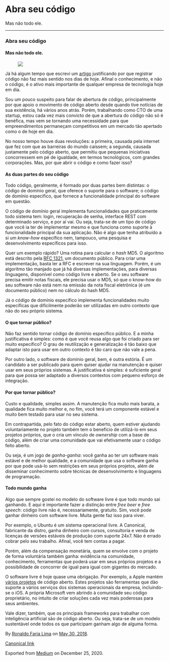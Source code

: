 Abra seu código
===============

Mas não todo ele.

------------------------------------------------------------------------

### Abra seu código

#### Mas não todo ele.

<figure>
<img src="https://cdn-images-1.medium.com/max/800/1*m40iZNbR8KmpYqvTqAUJtQ.jpeg" class="graf-image" />
</figure>Já há algum tempo que escrevi um
<a href="https://ronaldolima.eti.br/por-que-registrar-código-fonte-não-faz-sentido-7c1765d38ae9" class="markup--anchor markup--p-anchor">artigo</a>
justificando por que registrar código não faz mais sentido nos dias de
hoje. Afinal o conhecimento, e não o código, é o ativo mais importante
de qualquer empresa de tecnologia hoje em dia.

Sou um pouco suspeito para falar de abertura de código, principalmente
por que apoio o movimento de código aberto desde quando tive notícias de
sua existência, há vários anos atrás. Porém, trabalhando como CTO de uma
startup, estou cada vez mais convicto de que a abertura do código não só
é benéfica, mas vem se tornando uma necessidade para que empreendimentos
permaneçam competitivos em um mercado tão apertado como o de hoje em
dia.

No nosso tempo houve duas revoluções: a primeira, causada pela internet
que fez com que as barreiras do mundo caíssem; a segunda, causada
justamente pelo código aberto, que permitiu que pequenas iniciativas
concorressem em pé de igualdade, em termos tecnológicos, com grandes
corporações. Mas, por que abrir o código e como fazer isso?

#### As duas partes do seu código

Todo código, geralmente, é formado por duas partes bem distintas: o
código de domínio geral, que oferece o suporte para o software; o código
de domínio específico, que fornece a funcionalidade principal do
software em questão.

O código de domínio geral implementa funcionalidades que praticamente
todo sistema tem: login, recuperação de senha, interface REST com
determinado serviço, e por aí vai. Ou seja, trata-se de um tipo de
código que você ia ter de implementar mesmo e que funciona como suporte
à funcionalidade principal da sua aplicação. Não é algo que tenha
atribuído a si um *know-how* específico nem, tampouco, uma pesquisa e
desenvolvimento específicos para isso.

Quer um exemplo rápido? Uma rotina para calcular o *hash* MD5. O
algoritmo está descrito pela
<a href="https://www.ietf.org/rfc/rfc1321.txt" class="markup--anchor markup--p-anchor">RFC 1321</a>,
um documento público. Para criar uma implementação, basta ler a RFC e
escrever na sua linguagem. Porém, é um algoritmo tão manjado que já há
diversas implementações, para diversas linguagens, disponível como
código livre e aberto. Se o seu software precisa emitir notas fiscais,
ele precisa usar o MD5, só que o know-how do seu software não está nem
na emissão da nota fiscal eletrônica (é um documento público) nem no
cálculo do hash MD5.

Já o código de domínio específico implementa funcionalidades muito
específicas que dificilmente poderão ser utilizadas em outro contexto
que não do seu próprio sistema.

#### O que tornar público?

Não faz sentido tornar código de domínio específico público. E a minha
justificativa é simples: como é que você reusa algo que foi criado para
ser muito específico? O grau de reutilização e generalização é tão baixo
que adaptar isto para usar em outro contexto é tão caro que não vale a
pena.

Por outro lado, o software de domínio geral, bem, é outra estória. É um
candidato a ser publicado para quem quiser ajudar na manutenção e quiser
usar em seus próprios sistemas. A justificativa é simples: é suficiente
geral para que possa ser adaptado a diversos contextos com pequeno
esforço de integração.

#### Por que tornar público?

Custo e qualidade, simples assim. A manutenção fica muito mais barata, a
qualidade fica muito melhor e, no fim, você terá um componente estável e
muito bem testado para usar no seu sistema.

Em contrapartida, pelo fato do código estar aberto, quem estiver
ajudando voluntariamente no projeto também tem o benefício de utilizá-lo
em seus projetos próprios, que o cria um vínculo de *ownership* com a
base de código, além de criar uma comunidade que vai efetivamente usar o
código feito aberto.

Ou seja, é um jogo de *ganha-ganha*: você ganha ao ter um software mais
estável e de melhor qualidade, e a comunidade que usa o software ganha
por que pode usá-lo sem restrições em seus próprios projetos, além de
disseminar conhecimento sobre técnicas de desenvolvimento e linguagens
de programação.

#### Todo mundo ganha

Algo que sempre gostei no modelo do software livre é que todo mundo sai
ganhando. E aqui é importante fazer a distinção entre *free beer* e
*free speech*: código livre não é, necessariamente, gratuito. Sim, você
pode ganhar dinheiro com software livre. Muita gente faz isso para
viver.

Por exemplo, o Ubuntu é um sistema operacional livre. A Canonical,
fabricante da distro, ganha dinheiro com cursos, consultoria e venda de
licenças de versões estáveis de produção com suporte 24x7. Não é errado
cobrar pelo seu trabalho. Afinal, você tem contas a pagar.

Porém, além da compensação monetária, quem se envolve com o projeto de
forma voluntária também ganha: evidência na comunidade, conhecimento,
ferramentas que poderá usar em seus próprios projetos e a possibilidade
de concorrer de igual para igual com gigantes do mercado.

O software livre é hoje quase uma obrigação. Por exemplo, a Apple mantém
<a href="https://opensource.apple.com" class="markup--anchor markup--p-anchor">vários projetos</a>
de código aberto. Estes projetos são ferramentas que dão suporte a
vários serviços dos sistemas operacionais da empresa, incluindo-se o
iOS. A própria Microsoft vem abrindo à comunidade seu código
proprietário, no intuito de criar soluções cada vez mais poderosas para
seus ambientes.

Vale dizer, também, que os principais frameworks para trabalhar com
inteligência artificial são de código aberto. Ou seja, trata-se de um
modelo sustentável onde todos os que participam ganham algo de alguma
forma.

By
<a href="https://medium.com/@ronaldolima" class="p-author h-card">Ronaldo Faria Lima</a>
on [May 30, 2018](https://medium.com/p/63c364593fad).

<a href="https://medium.com/@ronaldolima/abra-seu-c%C3%B3digo-63c364593fad" class="p-canonical">Canonical link</a>

Exported from [Medium](https://medium.com) on December 25, 2020.
